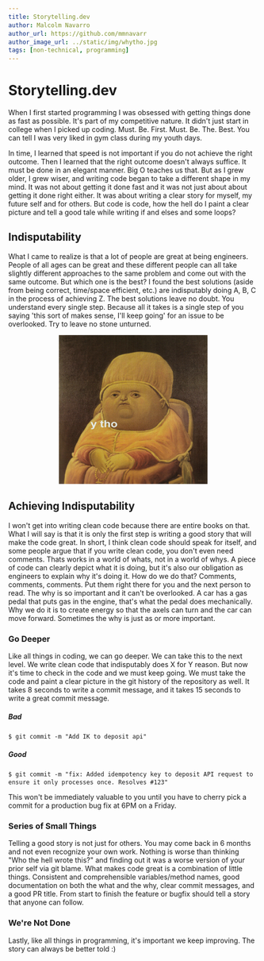 ```yaml
---
title: Storytelling.dev
author: Malcolm Navarro
author_url: https://github.com/mmnavarr
author_image_url: ../static/img/whytho.jpg
tags: [non-technical, programming]
---
```


# Storytelling.dev

When I first started programming I was obsessed with getting things done as fast as possible. It's part of my competitive nature. It didn't just start in college when I picked up coding. Must. Be. First. Must. Be. The. Best. You can tell I was very liked in gym class during my youth days.

<!--truncate-->

In time, I learned that speed is not important if you do not achieve the right outcome. Then I learned that the right outcome doesn't always suffice. It must be done in an elegant manner. Big O teaches us that. But as I grew older, I grew wiser, and writing code began to take a different shape in my mind. It was not about getting it done fast and it was not just about about getting it done right either. It was about writing a clear story for myself, my future self and for others. But code is code, how the hell do I paint a clear picture and tell a good tale while writing if and elses and some loops?

## Indisputability
What I came to realize is that a lot of people are great at being engineers. People of all ages can be great and these different people can all take slightly different approaches to the same problem and come out with the same outcome. But which one is the best? I found the best solutions (aside from being correct, time/space efficient, etc.) are indisputably doing A, B, C in the process of achieving Z. The best solutions leave no doubt. You understand every single step. Because all it takes is a single step of you saying 'this sort of makes sense, I'll keep going' for an issue to be overlooked. Try to leave no stone unturned.

<div style="text-align:center">
  <img src="../static/img/whytho.jpg" width="300" height="300"/>
</div>

## Achieving Indisputability
I won't get into writing clean code because there are entire books on that. What I will say is that it is only the first step is writing a good story that will make the code great. In short, I think clean code should speak for itself, and some people argue that if you write clean code, you don't even need comments. Thats works in a world of whats, not in a world of whys. A piece of code can clearly depict what it is doing, but it's also our obligation as engineers to explain why it's doing it. How do we do that? Comments, comments, comments. Put them right there for you and the next person to read. The why is so important and it can't be overlooked. A car has a gas pedal that puts gas in the engine, that's what the pedal does mechanically. Why we do it is to create energy so that the axels can turn and the car can move forward. Sometimes the why is just as or more important.

### Go Deeper
Like all things in coding, we can go deeper. We can take this to the next level. We write clean code that indisputably does X for Y reason. But now it's time to check in the code and we must keep going. We must take the code and paint a clear picture in the git history of the repository as well. It takes 8 seconds to write a commit message, and it takes 15 seconds to write a great commit message.

##### Bad
```
$ git commit -m "Add IK to deposit api"
```
##### Good
```
$ git commit -m "fix: Added idempotency key to deposit API request to ensure it only processes once. Resolves #123"
```
This won't be immediately valuable to you until you have to cherry pick a commit for a production bug fix at 6PM on a Friday.


### Series of Small Things
Telling a good story is not just for others. You may come back in 6 months and not even recognize your own work. Nothing is worse than thinking "Who the hell wrote this?" and finding out it was a worse version of your prior self via git blame. What makes code great is a combination of little things. Consistent and comprehensible variables/method names, good documentation on both the what and the why, clear commit messages, and a good PR title. From start to finish the feature or bugfix should tell a story that anyone can follow.

### We're Not Done
Lastly, like all things in programming, it's important we keep improving. The story can always be better told :)
